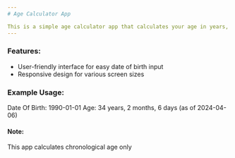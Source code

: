```yaml
---
# Age Calculator App

This is a simple age calculator app that calculates your age in years, months, and days based on your date of birth.
---
```


### Features:

- User-friendly interface for easy date of birth input
- Responsive design for various screen sizes

### Example Usage:

Date Of Birth: 1990-01-01
Age: 34 years, 2 months, 6 days (as of 2024-04-06)

#### Note:

This app calculates chronological age only

